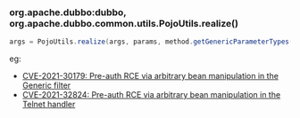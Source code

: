 ### org.apache.dubbo:dubbo, org.apache.dubbo.common.utils.PojoUtils.realize()

```java
args = PojoUtils.realize(args, params, method.getGenericParameterTypes());
```


eg:
- [CVE-2021-30179: Pre-auth RCE via arbitrary bean manipulation in the Generic filter](https://securitylab.github.com/research/apache-dubbo/)
- [CVE-2021-32824: Pre-auth RCE via arbitrary bean manipulation in the Telnet handler](https://securitylab.github.com/research/apache-dubbo/)
